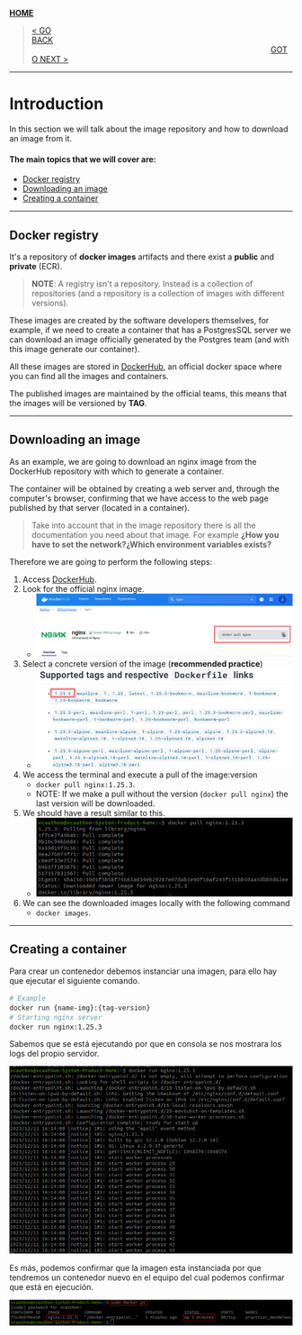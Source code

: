 [__HOME__](../README.md)

> [< GO BACK](./1_installation.md)&nbsp;&nbsp;&nbsp;&nbsp;&nbsp;&nbsp;&nbsp;&nbsp;&nbsp;&nbsp;&nbsp;&nbsp;&nbsp;&nbsp;&nbsp;&nbsp;&nbsp;&nbsp;&nbsp;&nbsp;&nbsp;&nbsp;&nbsp;&nbsp;&nbsp;&nbsp;&nbsp;&nbsp;&nbsp;&nbsp;&nbsp;&nbsp;&nbsp;&nbsp;&nbsp;&nbsp;&nbsp;&nbsp;&nbsp;&nbsp;&nbsp;&nbsp;&nbsp;&nbsp;&nbsp;&nbsp;&nbsp;&nbsp;&nbsp;&nbsp;&nbsp;&nbsp;&nbsp;&nbsp;&nbsp;&nbsp;&nbsp;&nbsp;&nbsp;&nbsp;&nbsp;&nbsp;&nbsp;&nbsp;&nbsp;&nbsp;&nbsp;&nbsp;&nbsp;&nbsp;&nbsp;&nbsp;&nbsp;&nbsp;&nbsp;&nbsp;&nbsp;&nbsp;&nbsp;&nbsp;&nbsp;&nbsp;&nbsp;&nbsp;&nbsp;&nbsp;&nbsp;&nbsp;&nbsp;&nbsp;&nbsp;&nbsp;&nbsp;&nbsp;&nbsp;&nbsp;&nbsp;&nbsp;&nbsp;&nbsp;&nbsp;&nbsp;&nbsp;&nbsp;&nbsp;&nbsp;&nbsp;&nbsp;&nbsp;&nbsp;&nbsp;&nbsp;&nbsp;&nbsp;&nbsp;&nbsp;&nbsp;&nbsp;&nbsp;&nbsp;&nbsp;&nbsp;&nbsp;&nbsp;&nbsp;&nbsp;&nbsp;&nbsp;&nbsp;&nbsp;&nbsp;&nbsp;&nbsp;&nbsp;&nbsp;&nbsp;&nbsp;&nbsp;&nbsp;&nbsp;&nbsp;&nbsp;&nbsp;&nbsp;&nbsp;&nbsp;&nbsp;&nbsp;&nbsp;&nbsp;&nbsp;&nbsp;&nbsp;&nbsp;&nbsp;&nbsp;&nbsp;&nbsp;&nbsp;&nbsp;&nbsp;&nbsp;&nbsp;&nbsp;&nbsp;&nbsp;&nbsp;&nbsp;&nbsp;&nbsp;&nbsp;&nbsp;&nbsp;&nbsp;&nbsp;&nbsp;&nbsp;&nbsp;&nbsp;&nbsp;&nbsp;&nbsp;&nbsp;&nbsp;&nbsp;&nbsp;&nbsp;&nbsp;&nbsp;&nbsp;&nbsp;&nbsp;&nbsp;&nbsp;&nbsp;&nbsp;&nbsp;&nbsp;&nbsp;&nbsp;&nbsp;&nbsp;&nbsp;&nbsp;&nbsp;&nbsp;&nbsp;&nbsp;&nbsp;&nbsp;&nbsp;&nbsp;&nbsp;&nbsp;&nbsp;&nbsp;[GOTO NEXT >](./3_containers.md)
---
# Introduction

In this section we will talk about the image repository and how to download an image from it.

#### The main topics that we will cover are:
- [Docker registry](#docker-registry)
- [Downloading an image](#downloading-an-image)
- [Creating a container](#creating-a-container)

---

## Docker registry

It's a repository of __docker images__ artifacts and there exist a __public__ and __private__ (ECR).

> __NOTE__: A registry isn't a repository. Instead is a collection of repositories (and a repository is a collection of images with different versions).

These images are created by the software developers themselves, for example, if we need to create a container that has a PostgresSQL server we can download an image officially generated by the Postgres team (and with this image generate our container).

All these images are stored in [DockerHub](https://hub.docker.com/), an official docker space where you can find all the images and containers.

The published images are maintained by the official teams, this means that the images will be versioned by __TAG__.

---

## Downloading an image

As an example, we are going to download an nginx image from the DockerHub repository with which to generate a container.

The container will be obtained by creating a web server and, through the computer's browser, confirming that we have access to the web page published by that server (located in a container).

> Take into account that in the image repository there is all the documentation you need about that image. For example __¿How you have to set the network?¿Which environment variables exists?__

Therefore we are going to perform the following steps:
1. Access [DockerHub](https://hub.docker.com/).
2. Look for the official nginx image.
    - ![nginx](static/nginx.png)
3. Select a concrete version of the image (__recommended practice__)
    - ![concrete version](static/concrete_version.png)
4. We access the terminal and execute a pull of the image:version
    - `docker pull nginx:1.25.3`.
    - NOTE: If we make a pull without the version (`docker pull nginx`) the last version will be downloaded.
5. We should have a result similar to this.
    - ![download_img](static/download_img.png)
6. We can see the downloaded images locally with the following command
    - `docker images`.

---

## Creating a container

Para crear un contenedor debemos instanciar una imagen, para ello hay que ejecutar el siguiente comando.

```bash
# Example
docker run {name-img}:{tag-version}
# Starting nginx server
docker run nginx:1.25.3
```

Sabemos que se está ejecutando por que en consola se nos mostrara los logs del propio servidor.

![nginx logs](static/nginx_logs.png)

Es más, podemos confirmar que la imagen esta instanciada por que tendremos un contenedor nuevo en el equipo del cual podemos confirmar que está en ejecución.

![Containers](static/list_container.png)

